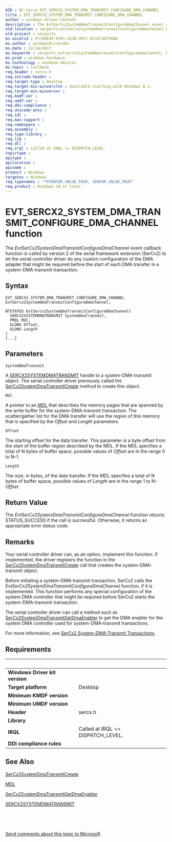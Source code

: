 ```yaml
---
UID : NC:sercx.EVT_SERCX2_SYSTEM_DMA_TRANSMIT_CONFIGURE_DMA_CHANNEL
title : EVT_SERCX2_SYSTEM_DMA_TRANSMIT_CONFIGURE_DMA_CHANNEL
author : windows-driver-content
description : The EvtSerCx2SystemDmaTransmitConfigureDmaChannel event callback function is called by version 2 of the serial framework extension (SerCx2) to let the serial controller driver do any custom configuration of the DMA adapter that might be required before the start of each DMA transfer in a system-DMA-transmit transaction.
old-location : serports\evtsercx2systemdmatransmitconfiguredmachannel.htm
old-project : serports
ms.assetid : F5748E93-9761-423B-9971-011FC4D7F6B8
ms.author : windowsdriverdev
ms.date : 12/14/2017
ms.keywords : serports.evtsercx2systemdmatransmitconfiguredmachannel, EvtSerCx2SystemDmaTransmitConfigureDmaChannel callback function [Serial Ports], EvtSerCx2SystemDmaTransmitConfigureDmaChannel, EVT_SERCX2_SYSTEM_DMA_TRANSMIT_CONFIGURE_DMA_CHANNEL, EVT_SERCX2_SYSTEM_DMA_TRANSMIT_CONFIGURE_DMA_CHANNEL, 2/EvtSerCx2SystemDmaTransmitConfigureDmaChannel
ms.prod : windows-hardware
ms.technology : windows-devices
ms.topic : callback
req.header : sercx.h
req.include-header : 
req.target-type : Desktop
req.target-min-winverclnt : Available starting with Windows 8.1.
req.target-min-winversvr : 
req.kmdf-ver : 
req.umdf-ver : 
req.ddi-compliance : 
req.unicode-ansi : 
req.idl : 
req.max-support : 
req.namespace : 
req.assembly : 
req.type-library : 
req.lib : 
req.dll : 
req.irql : Called at IRQL <= DISPATCH_LEVEL.
topictype : 
apitype : 
apilocation : 
apiname : 
product : Windows
targetos : Windows
req.typenames : "*PSENSOR_VALUE_PAIR, SENSOR_VALUE_PAIR"
req.product : Windows 10 or later.
---
```



# EVT_SERCX2_SYSTEM_DMA_TRANSMIT_CONFIGURE_DMA_CHANNEL function
The <i>EvtSerCx2SystemDmaTransmitConfigureDmaChannel</i> event callback function is called by version 2 of the serial framework extension (SerCx2) to let the serial controller driver do any custom configuration of the DMA adapter that might be required before the start of each DMA transfer in a system-DMA-transmit transaction.

## Syntax

```
EVT_SERCX2_SYSTEM_DMA_TRANSMIT_CONFIGURE_DMA_CHANNEL EvtSercx2SystemDmaTransmitConfigureDmaChannel;

NTSTATUS EvtSercx2SystemDmaTransmitConfigureDmaChannel(
  SERCX2SYSTEMDMATRANSMIT SystemDmaTransmit,
  PMDL Mdl,
  ULONG Offset,
  ULONG Length
)
{...}
```

## Parameters

`SystemDmaTransmit`

A <a href="https://docs.microsoft.com/en-us/windows-hardware/drivers/serports/sercx2-object-handles">SERCX2SYSTEMDMATRANSMIT</a> handle to a system-DMA-transmit object. The serial controller driver previously called the <a href="..\sercx\nf-sercx-sercx2systemdmatransmitcreate.md">SerCx2SystemDmaTransmitCreate</a> method to create this object.

`Mdl`

A pointer to an <a href="..\wdm\ns-wdm-_mdl.md">MDL</a> that describes the memory pages that are spanned by the write buffer for the system-DMA-transmit transaction. The scatter/gather list for the DMA transfer will use the region of this memory that is specified by the <i>Offset</i> and <i>Length</i> parameters.

`Offset`

The starting offset for the data transfer. This parameter is a byte offset from the start of the buffer region described by the MDL. If the MDL specifies a total of N bytes of buffer space, possible values of <i>Offset</i> are in the range 0 to N–1.

`Length`

The size, in bytes, of the data transfer. If the MDL specifies a total of N bytes of buffer space, possible values of <i>Length</i> are in the range 1 to N–<i>Offset</i>.


## Return Value

The <i>EvtSerCx2SystemDmaTransmitConfigureDmaChannel</i> function returns STATUS_SUCCESS if the call is successful. Otherwise, it returns an appropriate error status code.

## Remarks

Your serial controller driver can, as an option, implement this function. If implemented, the driver registers the function in the <a href="..\sercx\nf-sercx-sercx2systemdmatransmitcreate.md">SerCx2SystemDmaTransmitCreate</a> call that creates the system-DMA-transmit object.

Before initiating a system-DMA-transmit transaction, SerCx2 calls the <i>EvtSerCx2SystemDmaTransmitConfigureDmaChannel</i> function, if it is implemented. This function performs any special configuration of the system DMA controller that might be required before SerCx2 starts the system-DMA-transmit transaction.

The serial controller driver can call a method such as <a href="..\sercx\nf-sercx-sercx2systemdmatransmitgetdmaenabler.md">SerCx2SystemDmaTransmitGetDmaEnabler</a> to get the DMA enabler for the system DMA controller used for system-DMA-transmit transactions.

For more information, see <a href="https://msdn.microsoft.com/8569E76F-CAFF-4A2C-8052-62B340C5ADED">SerCx2 System-DMA-Transmit Transactions</a>.

## Requirements
| &nbsp; | &nbsp; |
| ---- |:---- |
| **Windows Driver kit version** |  |
| **Target platform** | Desktop |
| **Minimum KMDF version** |  |
| **Minimum UMDF version** |  |
| **Header** | sercx.h |
| **Library** |  |
| **IRQL** | Called at IRQL <= DISPATCH_LEVEL. |
| **DDI compliance rules** |  |

## See Also

<a href="..\sercx\nf-sercx-sercx2systemdmatransmitcreate.md">SerCx2SystemDmaTransmitCreate</a>

<a href="..\wdm\ns-wdm-_mdl.md">MDL</a>

<a href="..\sercx\nf-sercx-sercx2systemdmatransmitgetdmaenabler.md">SerCx2SystemDmaTransmitGetDmaEnabler</a>

<a href="https://docs.microsoft.com/en-us/windows-hardware/drivers/serports/sercx2-object-handles">SERCX2SYSTEMDMATRANSMIT</a>

 

 

<a href="mailto:wsddocfb@microsoft.com?subject=Documentation%20feedback [serports\serports]:%20EVT_SERCX2_SYSTEM_DMA_TRANSMIT_CONFIGURE_DMA_CHANNEL callback function%20 RELEASE:%20(12/14/2017)&amp;body=%0A%0APRIVACY STATEMENT%0A%0AWe use your feedback to improve the documentation. We don't use your email address for any other purpose, and we'll remove your email address from our system after the issue that you're reporting is fixed. While we're working to fix this issue, we might send you an email message to ask for more info. Later, we might also send you an email message to let you know that we've addressed your feedback.%0A%0AFor more info about Microsoft's privacy policy, see http://privacy.microsoft.com/en-us/default.aspx." title="Send comments about this topic to Microsoft">Send comments about this topic to Microsoft</a>